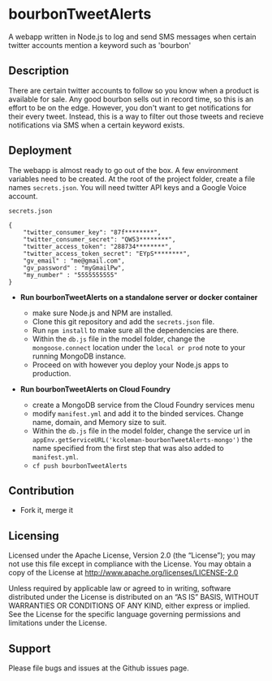 bourbonTweetAlerts
======================
A webapp written in Node.js to log and send SMS messages when certain twitter accounts mention a keyword such as 'bourbon'

## Description
There are certain twitter accounts to follow so you know when a product is available for sale. Any good bourbon sells out in record time, so this is an effort to be on the edge. However, you don't want to get notifications for their every tweet. Instead, this is a way to filter out those tweets and recieve notifications via SMS when a certain keyword exists. 

## Deployment
The webapp is almost ready to go out of the box. A few environment variables need to be created. At the root of the project folder, create a file names `secrets.json`. You will need twitter API keys and a Google Voice account.

`secrets.json`
```
{
  	"twitter_consumer_key": "87f********",
	"twitter_consumer_secret": "QW53********",
	"twitter_access_token": "288734********",
	"twitter_access_token_secret": "EYpS********",
	"gv_email" : "me@gmail.com",
	"gv_password" : "myGmailPw",
	"my_number" : "5555555555"
}
```

- **Run bourbonTweetAlerts on a standalone server or docker container**
  - make sure Node.js and NPM are installed.
  - Clone this git repository and add the `secrets.json` file. 
  - Run `npm install` to make sure all the dependencies are there. 
  - Within the `db.js` file in the model folder, change the `mongoose.connect` location under the `local or prod` note to your running MongoDB instance. 
  - Proceed on with however you deploy your Node.js apps to production.

- **Run bourbonTweetAlerts on Cloud Foundry**
  - create a MongoDB service from the Cloud Foundry services menu
  - modify `manifest.yml` and add it to the binded services. Change name, domain, and Memory size to suit.
  - Within the `db.js` file in the model folder, change the service url in `appEnv.getServiceURL('kcoleman-bourbonTweetAlerts-mongo')` the name specified from the first step that was also added to `manifest.yml`.
  - `cf push bourbonTweetAlerts`

## Contribution
- Fork it, merge it

Licensing
---------
Licensed under the Apache License, Version 2.0 (the “License”); you may not use this file except in compliance with the License. You may obtain a copy of the License at <http://www.apache.org/licenses/LICENSE-2.0>

Unless required by applicable law or agreed to in writing, software distributed under the License is distributed on an “AS IS” BASIS, WITHOUT WARRANTIES OR CONDITIONS OF ANY KIND, either express or implied. See the License for the specific language governing permissions and limitations under the License.

Support
-------
Please file bugs and issues at the Github issues page.